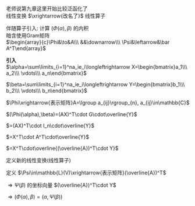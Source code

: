 老师说第九章这里开始比较泛函化了  
线性变换 $\xrightarrow{改名了}$ 线性算子  
  
伴随算子引入: 计算 $(\Phi(\alpha),\beta)$ 的内积  
暗含使用Gram矩阵  
 $\begin{array}{c}\Phi&\to&A\\\ &&\downarrow\\\ \Psi&\leftarrow&\bar A^T\end{array}$  
  
**引入**  
 $\alpha=\sum\limits_{i=1}^na_ie_i\longleftrightarrow X=\begin{bmatrix}a_1\\\ a_2\\\ \vdots\\\ a_n\end{bmatrix}$  
  
 $\beta=\sum\limits_{i=1}^na_ie_i\longleftrightarrow Y=\begin{bmatrix}b_1\\\ b_2\\\ \vdots\\\ b_n\end{bmatrix}$  
  
 $\Phi\xrightarrow{表示矩阵}A=\lgroup a_{ij}\rgroup_{n}, a_{ij}\in\mathbb{C}$  
  
 $(\Phi(\alpha),\beta)=(AX)^T\cdot G\cdot\overline{Y}$  
  
 $=(AX)^T\cdot I_n\cdot\overline{Y}$  
  
 $=X^T\cdot A^T\cdot\overline{Y}$  
  
 $=X^T\cdot\overline{(\overline{A})^T\cdot Y}$  
  
定义新的线性变换(线性算子)  
  
定义 $\Psi\in\mathbb{L}(V)\xrightarrow{表示矩阵}(\overline{A})^T$  
  
 $\Rightarrow\Psi(\beta)$ 的坐标向量 $(\overline{A})^T\cdot Y$  
  
 $\Rightarrow(\Phi(\alpha),\beta)=(\alpha,\Psi(\beta))$  
